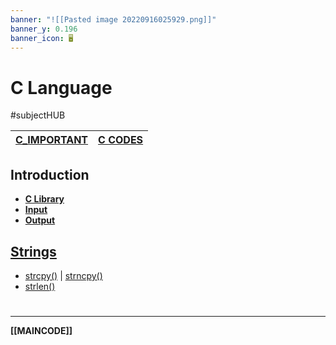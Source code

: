 ```yaml
---
banner: "![[Pasted image 20220916025929.png]]"
banner_y: 0.196
banner_icon: 🖥️
---
```

# C Language
#subjectHUB 

| **[C_IMPORTANT](C_IMPORTANT.md)** | **[C CODES](CCODES.md)** | 
| --------------------------------- | --------------------- |

## Introduction
- **[C Library](Clibrary.md)**
- **[Input](Cinput.md)**
- **[Output](Coutput.md)**

## [Strings](Cstrings)
- [strcpy()](Cstrcpy.md) | [strncpy()](Cstrncpy.md)
- [strlen()](Cstrlen)

# 
---
**[[MAINCODE]]**